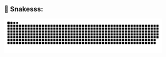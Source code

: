 ## 🐍 Snakesss:

<picture>
  <source media="(prefers-color-scheme: dark)" srcset="https://raw.githubusercontent.com/bluekitsune-sad/Commit-Snake/output/github-contribution-grid-snake-dark.svg">
  <source media="(prefers-color-scheme: light)" srcset="https://raw.githubusercontent.com/bluekitsune-sad/Commit-Snake/output/github-contribution-grid-snake.svg">
  <img alt="github contribution grid snake animation" src="https://raw.githubusercontent.com/bluekitsune-sad/Commit-Snake/output/github-contribution-grid-snake.svg">
</picture>

